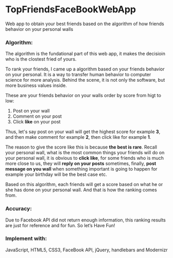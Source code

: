 TopFriendsFaceBookWebApp
=================

Web app to obtain your best friends based on the algorithm of how friends behavior on your personal walls

### Algorithm:
The algorithm is the fundational part of this web app, it makes the decisioin who is the clostest fried of yours.

To rank your friends, I came up a algorithm based on your friends behavior on your personal. It is a way to transfer human behavior to computer science for more analysis. Behind the scene, it is not only the software, but more business values inside.

These are your friends behavior on your walls order by score from higt to low:

1. Post on your wall
2. Comment on your post
3. Click **like** on your post

Thus, let's say post on your wall will get the highest score for example **3**, and then make comment for example **2**, then click like for example **1**.

The reason to give the score like this is because **the best is rare**. Recall your personal wall, what is the most common things your friends will do on your personal wall, it is obvious to **click like**, for some friends who is much more close to us, they will **reply on your posts** sometimes, finally, **post message on you wall** when something important is going to happen for example your birthday will be the best case etc.

Based on this algorithm, each friends will get a score based on what he or she has done on your personal wall. And that is how the ranking comes from.


### Accuracy: 
Due to Facebook API did not return enough information, this ranking results are just for reference and for fun. So let’s Have Fun!


### Implement with: 
JavaScript, HTML5, CSS3, FaceBook API, jQuery, handlebars and Modernizr
